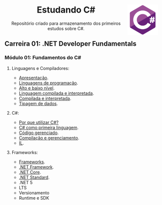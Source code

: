 <div align="center">
<a href="https://github.com/monicaquintal" target="_blank"><img align="right" height="100" src="./assets/logo.png" /></a>
<h1>Estudando C#</h1>
<p>Repositório criado para armazenamento dos primeiros estudos sobre C#.</p>
</div>

<div id="conteudo" align="justify">

## Carreira 01: .NET Developer Fundamentals

### Módulo 01: Fundamentos do C#

1. Linguagens e Compiladores:

    - [Apresentação](./modulo01/aula01.md).
    - [Linguagens de programação](./modulo01/aula02.md).
    - [Alto e baixo nível](./modulo01/aula03.md).
    - [Linguagem compilada e interpretada](./modulo01/aula04.md).
    - [Compilada e interpretada](./modulo01/aula05.md).
    - [Tipagem de dados](./modulo01/aula06.md).

2. C#:

    - [Por que utilizar C#?](./modulo01/aula07.md)
    - [C# como primeira linguagem](./modulo01/aula08.md).
    - [Código gerenciado](./modulo01/aula09.md).
    - [Compilação e gerenciamento](./modulo01/aula10.md).
    - [IL](./modulo01/aula11.md).

3. Frameworks:

    - [Frameworks](./modulo01/aula12.md).
    - [.NET Framework](./modulo01/aula13.md).
    - [.NET Core](./modulo01/aula14.md).
    - [.NET Standard](./modulo01/aula15.md).
    - .NET 5
    - LTS
    - Versionamento
    - Runtime e SDK
